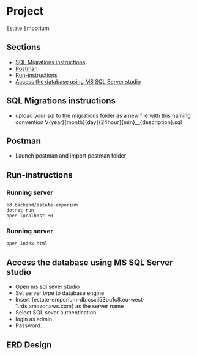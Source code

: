# Project
Estate Emporium

## Sections
- [SQL Migrations instructions](#SQL-Migrations-instructions)
- [Postman](#Postman)
- [Run-instructions](#Run-instrutions)
- [Access the database using MS SQL Server studio](#database-access)

## SQL Migrations instructions
- upload your sql to the migrations folder as a new file with this naming convention V{year}{month}{day}{24hour}{min}__{description}.sql

## Postman
- Launch postman and import postman folder 

## Run-instructions

### Running server
```
cd backend/estate-emporium
dotnet run
open localhost:80
```

### Running server
```
open index.html
```

## Access the database using MS SQL Server studio
- Open ms sql sever studio
- Set server type to database engine
- Insert {estate-emporium-db.csxil53pu1c8.eu-west-1.rds.amazonaws.com} as the server name
- Select SQL sever authentication
- login as admin
- Password: 

## ERD Design
